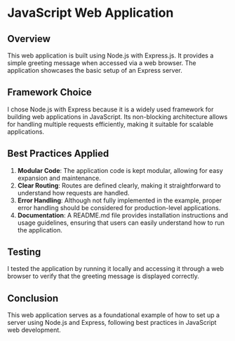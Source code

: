 # JavaScript Web Application

## Overview
This web application is built using Node.js with Express.js. It provides a simple greeting message when accessed via a web browser. The application showcases the basic setup of an Express server.

## Framework Choice
I chose Node.js with Express because it is a widely used framework for building web applications in JavaScript. Its non-blocking architecture allows for handling multiple requests efficiently, making it suitable for scalable applications.

## Best Practices Applied
1. **Modular Code**: The application code is kept modular, allowing for easy expansion and maintenance.
2. **Clear Routing**: Routes are defined clearly, making it straightforward to understand how requests are handled.
3. **Error Handling**: Although not fully implemented in the example, proper error handling should be considered for production-level applications.
4. **Documentation**: A README.md file provides installation instructions and usage guidelines, ensuring that users can easily understand how to run the application.

## Testing
I tested the application by running it locally and accessing it through a web browser to verify that the greeting message is displayed correctly.

## Conclusion
This web application serves as a foundational example of how to set up a server using Node.js and Express, following best practices in JavaScript web development.


